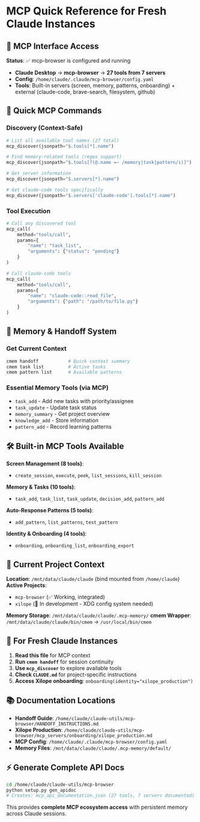 # MCP Quick Reference for Fresh Claude Instances

## 🔗 MCP Interface Access

**Status**: ✅ mcp-browser is configured and running
- **Claude Desktop** → **mcp-browser** → **27 tools from 7 servers**
- **Config**: `/home/claude/.claude/mcp-browser/config.yaml`
- **Tools**: Built-in servers (screen, memory, patterns, onboarding) + external (claude-code, brave-search, filesystem, github)

## 🚀 Quick MCP Commands

### Discovery (Context-Safe)
```python
# List all available tool names (27 total)
mcp_discover(jsonpath="$.tools[*].name")

# Find memory-related tools (regex support)
mcp_discover(jsonpath="$.tools[?(@.name =~ /memory|task|pattern/i)]")

# Get server information
mcp_discover(jsonpath="$.servers[*].name")

# Get claude-code tools specifically
mcp_discover(jsonpath="$.servers['claude-code'].tools[*].name")
```

### Tool Execution
```python
# Call any discovered tool
mcp_call(
    method="tools/call",
    params={
        "name": "task_list", 
        "arguments": {"status": "pending"}
    }
)

# Call claude-code tools
mcp_call(
    method="tools/call",
    params={
        "name": "claude-code::read_file",
        "arguments": {"path": "/path/to/file.py"}
    }
)
```

## 🧠 Memory & Handoff System

### Get Current Context
```bash
cmem handoff           # Quick context summary
cmem task list         # Active tasks
cmem pattern list      # Available patterns
```

### Essential Memory Tools (via MCP)
- `task_add` - Add new tasks with priority/assignee
- `task_update` - Update task status
- `memory_summary` - Get project overview
- `knowledge_add` - Store information
- `pattern_add` - Record learning patterns

## 🛠️ Built-in MCP Tools Available

**Screen Management (8 tools)**:
- `create_session`, `execute`, `peek`, `list_sessions`, `kill_session`

**Memory & Tasks (10 tools)**:
- `task_add`, `task_list`, `task_update`, `decision_add`, `pattern_add`

**Auto-Response Patterns (5 tools)**:
- `add_pattern`, `list_patterns`, `test_pattern`

**Identity & Onboarding (4 tools)**:
- `onboarding`, `onboarding_list`, `onboarding_export`

## 🎯 Current Project Context

**Location**: `/mnt/data/claude/claude` (bind mounted from `/home/claude`)
**Active Projects**: 
- `mcp-browser` (✅ Working, integrated)
- `xilope` (🔄 In development - XDG config system needed)

**Memory Storage**: `/mnt/data/claude/claude/.mcp-memory/`
**cmem Wrapper**: `/mnt/data/claude/claude/bin/cmem` → `/usr/local/bin/cmem`

## 🔧 For Fresh Claude Instances

1. **Read this file** for MCP context
2. **Run `cmem handoff`** for session continuity  
3. **Use `mcp_discover`** to explore available tools
4. **Check `CLAUDE.md`** for project-specific instructions
5. **Access Xilope onboarding**: `onboarding(identity="xilope_production")`

## 📚 Documentation Locations

- **Handoff Guide**: `/home/claude/claude-utils/mcp-browser/HANDOFF_INSTRUCTIONS.md`
- **Xilope Production**: `/home/claude/claude-utils/mcp-browser/mcp_servers/onboarding/xilope_production.md`
- **MCP Config**: `/home/claude/.claude/mcp-browser/config.yaml`
- **Memory Files**: `/mnt/data/claude/claude/.mcp-memory/default/`

## ⚡ Generate Complete API Docs

```bash
cd /home/claude/claude-utils/mcp-browser
python setup.py gen_apidoc
# Creates: mcp_api_documentation.json (27 tools, 7 servers documented)
```

This provides **complete MCP ecosystem access** with persistent memory across Claude sessions.